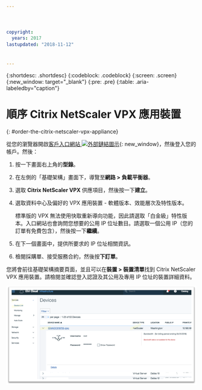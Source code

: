 ```yaml
---



copyright:
  years: 2017
lastupdated: "2018-11-12"


---
```


{:shortdesc: .shortdesc}
{:codeblock: .codeblock}
{:screen: .screen}
{:new_window: target="_blank"}
{:pre: .pre}
{:table: .aria-labeledby="caption"}

# 順序 Citrix NetScaler VPX 應用裝置
{: #order-the-citrix-netscaler-vpx-appliance}

從您的瀏覽器開啟[客戶入口網站 ![外部鏈結圖示](../../icons/launch-glyph.svg "外部鏈結圖示")](https://control.softlayer.com/){: new_window}，然後登入您的帳戶。然後：


1. 按一下畫面右上角的**型錄**。
2. 在左側的「基礎架構」畫面下，導覽至**網路 > 負載平衡器**。
3. 選取 **Citrix NetScaler VPX** 供應項目，然後按一下**建立**。
4. 選取資料中心及偏好的 VPX 應用裝置 - 軟體版本、效能層次及特性版本。

	標準版的 VPX 無法使用快取重新導向功能，因此請選取「白金級」特性版本。入口網站也會詢問您想要的公用 IP 位址數目。請選取一個公用 IP（您的訂單有免費包含），然後按一下**繼續**。

5. 在下一個畫面中，提供所要求的 IP 位址相關資訊。
6. 檢閱採購單、接受服務合約，然後按**下訂單**。

您將會前往基礎架構摘要頁面，並且可以在**裝置 > 裝置清單**找到 Citrix NetScaler VPX 應用裝置。請檢閱並確認登入認證及其公用及專用 IP 位址的裝置詳細資料。

  <img src="images/fp3.png" alt="圖片" style="width: 600px;"/>
